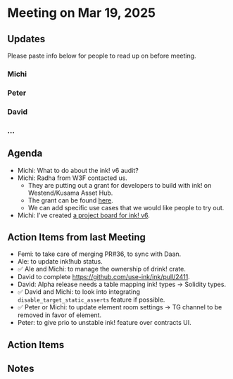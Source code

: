 # Meeting on Mar 19, 2025

## Updates

Please paste info below for people to read up on before meeting.

### Michi

### Peter

### David

### …

## Agenda
- Michi: What to do about the ink! v6 audit?
- Michi: Radha from W3F contacted us.
  * They are putting out a grant for developers to build with ink! on Westend/Kusama Asset Hub. 
  * The grant can be found [here](https://docs.google.com/document/d/14zZeQxadnDH9Y7wSPi1vZTXmAa6miGJgsjNHhiz7Awc/edit?usp=sharing).
  * We can add specific use cases that we would like people to try out.
- Michi: I've created [a project board for ink! v6](https://github.com/orgs/use-ink/projects/4/views/1).

## Action Items from last Meeting

- Femi: to take care of merging PR#36, to sync with Daan.
- Ale: to update ink!hub status.
- ✅ Ale and Michi: to manage the ownership of drink! crate.
- David to complete https://github.com/use-ink/ink/pull/2411.
- David: Alpha release needs a table mapping ink! types -> Solidity types.
- ✅ David and Michi: to look into integrating `disable_target_static_asserts` feature if possible.
- ✅ Peter or Michi: to update element room settings -> TG channel to be removed in favor of element.
- Peter: to give prio to unstable ink! feature over contracts UI.

## Action Items

## Notes
